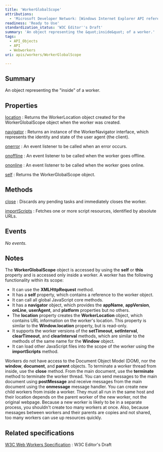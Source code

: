 ```yaml
---
title: 'WorkerGlobalScope'
attributions:
  - 'Microsoft Developer Network: [Windows Internet Explorer API reference Article](http://msdn.microsoft.com/en-us/library/ie/hh828809%28v=vs.85%29.aspx)'
readiness: 'Ready to Use'
standardization_status: 'W3C Editor''s Draft'
summary: 'An object representing the &quot;inside&quot; of a worker.'
tags:
  - API_Objects
  - API
  - Webworkers
uri: apis/workers/WorkerGlobalScope

---
```

## Summary

An object representing the &quot;inside&quot; of a worker.

## Properties

[location](/apis/workers/WorkerGlobalScope/location)
:   Returns the WorkerLocation object created for the WorkerGlobalScope object when the worker was created.

[navigator](/apis/workers/WorkerGlobalScope/navigator)
:   Returns an instance of the WorkerNavigator interface, which represents the identity and state of the user agent (the client).

[onerror](/apis/workers/WorkerGlobalScope/onerror)
:   An event listener to be called when an error occurs.

[onoffline](/apis/workers/WorkerGlobalScope/onoffline)
:   An event listener to be called when the worker goes offline.

[ononline](/apis/workers/WorkerGlobalScope/ononline)
:   An event listener to be called when the worker goes online.

[self](/apis/workers/WorkerGlobalScope/self)
:   Returns the WorkerGlobalScope object.

## Methods

[close](/apis/workers/WorkerGlobalScope/close)
:   Discards any pending tasks and immediately closes the worker.

[importScripts](/apis/workers/WorkerGlobalScope/importScripts)
:   Fetches one or more script resources, identified by absolute URLs.

## Events

*No events.*

## Notes

The **WorkerGlobalScope** object is accessed by using the **self** or **this** property and is accessed only inside a worker. A worker has the following functionality within its scope:

-   It can use the **XMLHttpRequest** method.
-   It has a **self** property, which contains a reference to the worker object.
-   It can call all global JavaScript core methods.
-   It has a **navigator** object, which provides the **appName**, **appVersion**, **onLine**, **userAgent**, and **platform** properties but no others.
-   The **location** property creates the **WorkerLocation** object, which contains URL information on the worker's location. This property is similar to the **Window.location** property, but is read-only.
-   It supports the worker versions of the **setTimeout**, **setInterval**, **clearTimeout**, and **clearInterval** methods, which are similar to the methods of the same name for the **Window** object.
-   It can load other JavaScript files into the scope of the worker using the **importScripts** method.

Workers do not have access to the Document Object Model (DOM), nor the **window**, **document**, and **parent** objects. To terminate a worker thread from inside, use the **close** method. From the main document, use the **terminate** method to terminate the worker thread. You can send messages to the main document using **postMessage** and receive messages from the main document using the **onmessage** message handler. You can create new child workers from inside a worker. They must all run in the same host and their location depends on the parent worker of the new worker, not the original webpage. Because a new worker is likely to be in a separate process, you shouldn't create too many workers at once. Also, because messages between workers and their parents are copies and not shared, too many workers can use up resources quickly.

## Related specifications

[W3C Web Workers Specification](http://dev.w3.org/html5/workers)
:   W3C Editor's Draft
